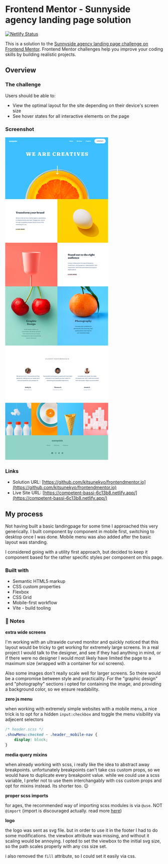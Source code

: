 # Frontend Mentor - Sunnyside agency landing page solution

[![Netlify Status](https://api.netlify.com/api/v1/badges/2b743834-e476-424c-9a1d-18c5f2fd0aa4/deploy-status)](https://app.netlify.com/sites/competent-bassi-6c13b8/deploys)

This is a solution to the [Sunnyside agency landing page challenge on Frontend Mentor](https://www.frontendmentor.io/challenges/sunnyside-agency-landing-page-7yVs3B6ef). Frontend Mentor challenges help you improve your coding skills by building realistic projects.

## Overview

### The challenge

Users should be able to:

-   View the optimal layout for the site depending on their device's screen size
-   See hover states for all interactive elements on the page

### Screenshot

![](./screenshot.png)

### Links

-   Solution URL: [https://github.com/kitsunekyo/frontendmentor.io](https://github.com/kitsunekyo/frontendmentor.io)
-   Live Site URL: [https://competent-bassi-6c13b8.netlify.app/](https://competent-bassi-6c13b8.netlify.app/)

## My process

Not having built a basic landingpage for some time I approached this very generically. I built component by component in mobile first, switching to desktop once I was done. Mobile menu was also added after the basic layout was standing.

I considered going with a utility first approach, but decided to keep it component based for the rather specific styles per component on this page.

### Built with

-   Semantic HTML5 markup
-   CSS custom properties
-   Flexbox
-   CSS Grid
-   Mobile-first workflow
-   Vite - build tooling

### 📒 Notes

**extra wide screens**

I'm working with an ultrawide curved monitor and quickly noticed that this layout would be tricky to get working for extremely large screens. In a real project I would talk to the designer, and see if they had anything in mind, or if there were no designer I would most likely have limited the page to a maximum size (wrapped with a container for xxl screens).

Also some images don't really scale well for larger screens. So there would be a compromise between style and practicality.
For the "graphic design" and "photography" sections i opted for containing the image, and providing a background color, so we ensure readability.

**zero js menu**

when working with extremely simple websites with a mobile menu, a nice trick is to opt for a hidden `input:checkbox` and toggle the menu visibility via adjecent selectors

```css
/* header.scss */
.showMenu:checked ~ .header__mobile-nav {
    display: block;
}
```

**media query mixins**

when already working with scss, i really like the idea to abstract away breakpoints. unfortunately breakpoints can't take css custom props, so we would have to duplicate every breakpoint value. while we could use a scss variable, I prefer not to use them interchangably with css custom props and opt for mixins instead. Its shorter too. 😉

**proper scss imports**

for ages, the recommended way of importing scss modules is via `@use`. NOT `@import` (import is discouraged actually. read more [here](https://sass-lang.com/documentation/at-rules/import))

**logo**

the logo was sent as svg file. but in order to use it in the footer I had to do some modifications. the viewbox attribute was missing, and without it scaling would be annoying. I opted to set the viewbox to the initial svg size, so the path scales properly with any css size set.

i also removed the `fill` attribute, so I could set it easily via css.
